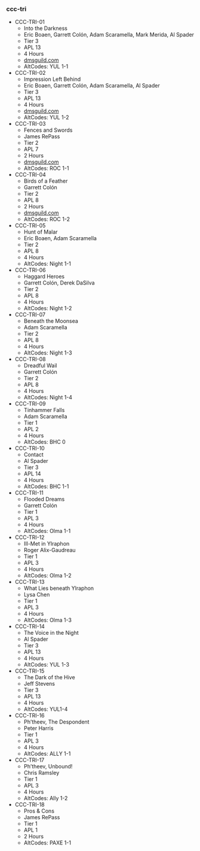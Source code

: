 ### ccc-tri
* CCC-TRI-01 
    * Into the Darkness
    * Eric Boaen, Garrett Colón, Adam Scaramella, Mark Merida, Al Spader
    * Tier 3
    * APL 13
    * 4 Hours
    * [dmsguild.com](http://bit.ly/CCCTRI01)
    * AltCodes: YUL 1-1
* CCC-TRI-02
    * Impression Left Behind
    * Eric Boaen, Garrett Colón, Adam Scaramella, Al Spader
    * Tier 3
    * APL 13
    * 4 Hours
    * [dmsguild.com](http://bit.ly/CCCTRI02)
    * AltCodes: YUL 1-2
* CCC-TRI-03
    * Fences and Swords
    * James RePass
    * Tier 2
    * APL 7
    * 2 Hours
    * [dmsguild.com](http://bit.ly/CCCTRI03)
    * AltCodes: ROC 1-1
* CCC-TRI-04
    * Birds of a Feather
    * Garrett Colón
    * Tier 2
    * APL 8
    * 2 Hours
    * [dmsguild.com](http://bit.ly/CCCTRI04)
    * AltCodes: ROC 1-2
* CCC-TRI-05
    * Hunt of Malar
    * Eric Boaen, Adam Scaramella
    * Tier 2
    * APL 8
    * 4 Hours
    * AltCodes: Night 1-1
* CCC-TRI-06
    * Haggard Heroes
    * Garrett Colón, Derek DaSilva
    * Tier 2
    * APL 8
    * 4 Hours
    * AltCodes: Night 1-2
* CCC-TRI-07
    * Beneath the Moonsea
    * Adam Scaramella
    * Tier 2
    * APL 8
    * 4 Hours
    * AltCodes: Night 1-3
* CCC-TRI-08
    * Dreadful Wail
    * Garrett Colón
    * Tier 2
    * APL 8
    * 4 Hours
    * AltCodes: Night 1-4
* CCC-TRI-09
    * Tinhammer Falls
    * Adam Scaramella
    * Tier 1
    * APL 2
    * 4 Hours
    * AltCodes: BHC 0
* CCC-TRI-10
    * Contact
    * Al Spader
    * Tier 3
    * APL 14
    * 4 Hours
    * AltCodes: BHC 1-1
* CCC-TRI-11
    * Flooded Dreams
    * Garrett Colón
    * Tier 1
    * APL 3
    * 4 Hours
    * AltCodes: Olma 1-1
* CCC-TRI-12
    * Ill-Met in Ylraphon 
    * Roger Alix-Gaudreau
    * Tier 1
    * APL 3
    * 4 Hours
    * AltCodes: Olma 1-2
* CCC-TRI-13
    * What Lies beneath Ylraphon
    * Lysa Chen
    * Tier 1
    * APL 3
    * 4 Hours
    * AltCodes: Olma 1-3
* CCC-TRI-14
    * The Voice in the Night
    * Al Spader
    * Tier 3
    * APL 13
    * 4 Hours
    * AltCodes: YUL 1-3
* CCC-TRI-15
    * The Dark of the Hive
    * Jeff Stevens
    * Tier 3
    * APL 13
    * 4 Hours
    * AltCodes: YUL1-4
* CCC-TRI-16
    * Ph’theev, The Despondent
    * Peter Harris
    * Tier 1
    * APL 3
    * 4 Hours
    * AltCodes: ALLY 1-1
* CCC-TRI-17
    * Ph’theev, Unbound!
    * Chris Ramsley
    * Tier 1
    * APL 3
    * 4 Hours
    * AltCodes: Ally 1-2
* CCC-TRI-18
    * Pros & Cons
    * James RePass
    * Tier 1
    * APL 1
    * 2 Hours
    * AltCodes: PAXE 1-1
